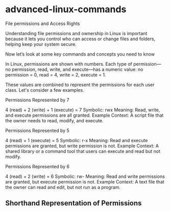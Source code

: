 # advanced-linux-commands
File permissions and Access Rights

Understanding file permissions and ownership in Linux is important because it lets you control who can access or change files and folders, helping keep your system secure. 

Now let’s look at some key commands and concepts you need to know

In Linux, permissions are shown with numbers. Each type of permission—no permission, read, write, and execute—has a numeric value: 
no permission = 0, 
read = 4, 
write = 2, 
execute = 1.

These values are combined to represent the permissions for each user class. Let's consider a few examples.

Permissions Represented by 7

4 (read) + 2 (write) + 1 (execute) = 7
Symbolic: rwx
Meaning: Read, write, and execute permissions are all granted.
Example Context: A script file that the owner needs to read, modify, and execute.

Permissions Represented by 5

4 (read) + 1 (execute) = 5
Symbolic: r-x
Meaning: Read and execute permissions are granted, but write permission is not.
Example Context: A shared library or a command tool that users can execute and read but not modify.

Permissions Represented by 6

4 (read) + 2 (write) = 6
Symbolic: rw-
Meaning: Read and write permissions are granted, but execute permission is not.
Example Context: A text file that the owner can read and edit, but not run as a program.

## Shorthand Representation of Permissions
